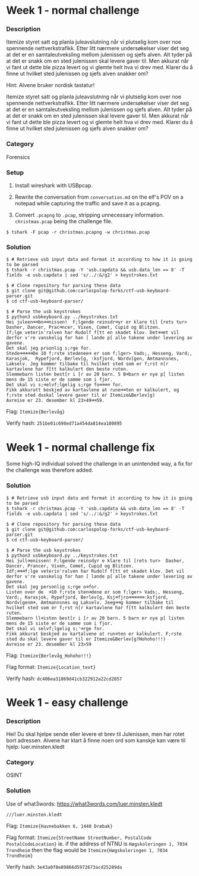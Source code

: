 # Week 1 - normal challenge

### Description
Itemize styret satt og planla juleavslutning når vi plutselig kom over noe spennende nettverkstrafikk. Etter litt nærmere undersøkelser viser det seg at det er en samtaleutveksling mellom julenissen og sjefs alven. Alt tyder på at det er snakk om en sted julenissen skal levere gaver til. Men akkurat når vi fant ut dette ble pizza levert og vi glemte helt hva vi drev med. Klarer du å finne ut hvilket sted julenissen og sjefs alven snakker om?

Hint: Alvene bruker nordisk tastatur!

Itemize styret satt og planla juleavslutning når vi plutselig kom over noe spennende nettverkstrafikk. Etter litt nærmere undersøkelser viser det seg at det er en samtaleutveksling mellom julenissen og sjefs alven. Alt tyder på at det er snakk om en sted julenissen skal levere gaver til. Men akkurat når vi fant ut dette ble pizza levert og vi glemte helt hva vi drev med. Klarer du å finne ut hvilket sted julenissen og sjefs alven snakker om?

### Category
Forensics

### Setup
1. Install wireshark with USBpcap.

2. Rewrite the conversation from `conversation.md` on the elf's POV on a notepad while capturing the traffic and save it as a pcapng.

3. Convert `.pcapng` to `.pcap`, stripping unnecessary information. `christmas.pcap` being the challenge file.
```
$ tshark -F pcap -r christmas.pcapng -w christmas.pcap
```

### Solution

```
$ # Retrieve usb input data and format it according to how it is going to be parsed
$ tshark -r christmas.pcap -Y 'usb.capdata && usb.data_len == 8' -T fields -e usb.capdata | sed 's/../:&/g2' > keystrokes.txt

$ # Clone repository for parsing these data
$ git clone git@github.com:carlospolop-forks/ctf-usb-keyboard-parser.git
$ cd ctf-usb-keyboard-parser/

$ # Parse the usb keystrokes
$ python3 usbkeyboard.py ../keystrokes.txt
Hei juleen⌫⌫bn⌫⌫nissen!  F;lgende reinsdr⌫yr er klare til [rets tur>  Dasher, Dancer, Prac⌫ncer, Vixen, Comet, Cupid og Blitzen.
If;lge veterin'ralven har Rudolf f[tt en skadet klov. Det⌫⌫et vil derfor v're vanskelig for han [ lande p[ alle takene under levering av gavene.
Det skal jeg prsonlig s;rge for.
Stede⌫⌫⌫⌫⌫De 10 f;rste stedenee⌫ er som f;lger> Vads;, Hesseng, Vard;, Karasjok,  Rypefjord, Berlev[g, :ksfjord, Nordv[gen, Amtmannsnes, Lakselv. Jeg kommer tilbake til hvilket sted som er f;rst n[r kartavlene har f[tt kalkulert den beste ruten.
Slemmebarn listen best[r i [r av 20 barn. 5 B⌫barn er nye p[ listen mens de 15 siste er de samme som i fjor.
Det skal vi s;⌫elvf;lgelig s;rge fo⌫⌫⌫⌫ for.
Fikk akkuratt beskjed av kartavlene at rune⌫⌫ten er kalkulert, og f;rste sted duskal levere gaver til er Itemize&Berlev[g)
Avreise er 23. desember kl 23>49⌫⌫59.
```

Flag: `Itemize{Berlevåg}`

Verify hash: `251be01c698ed71a454da814ea180895`


# Week 1 - normal challenge fix

Some high-IQ individual solved the challenge in an unintended way, a fix for the challenge was therefore added.

### Solution
```
$ # Retrieve usb input data and format it according to how it is going to be parsed
$ tshark -r christmas.pcap -Y 'usb.capdata && usb.data_len == 8' -T fields -e usb.capdata | sed 's/../:&/g2' > keystrokes.txt

$ # Clone repository for parsing these data
$ git clone git@github.com:carlospolop-forks/ctf-usb-keyboard-parser.git
$ cd ctf-usb-keyboard-parser/

$ # Parse the usb keystrokes
$ python3 usbkeyboard.py ../keystrokes.txt
Hei jull⌫enissen! F;lgende reinsdyr e klare til [rets tur>  Dasher, Dancer, Prancer, Vixen, Comet, Cupid og Blitzen.
Idf;⌫⌫⌫f;lge veterin'ralven har Rudolf f[tt et skadet klov. Det vil derfor v're vanskelig for han [ lande p[ alle takene under levering av gavene.
Det skal jeg personlig s;rge o⌫for.
Listen over de  ⌫10 f;rste sten⌫dene er som f;lger> Vads;, Hesseng, Vard;, Karasjok, Rypefjord, Berlev[g, Ksj⌫fjro⌫⌫⌫⌫⌫⌫:ksfjord, Nordv[genm⌫, Amtmannsnes og Lakselv. Jeeg⌫⌫g kommer tilbake til hvilket sted som er f;rst n[r kartavlene har f[tt kalkulert den beste ruten.
Slemmebarn ll⌫isten best[r i [r av 20 barn. 5 barn er nye p[ listen mens de 15 siste er de samme som i fjor.
Det skal vi selvf;lgelig s;'⌫rge for.
Fikk akkurat beskjed av kartalvene at run⌫ten er kalkulert. F;rste sted du skal levere gaver til er Itemize&Berlev[g?Hohoho!!!)
Avreise er 23. desember kl 23>59
```

Flag: `Itemize{Berlevåg_Hohoho!!!}`

Flag format: `Itemize{Location_text}`

Verify hash: `dc406ea31869d41cb322912a22cd2857`


# Week 1 - easy challenge

### Description
Hei!
Du skal hjelpe sende eller levere et brev til Julenissen, men har rotet bort adressen.
Alvene har klart å finne noen ord som kanskje kan være til hjelp: luer.minsten.kledt

### Category
OSINT

### Solution
Use of what3words: https://what3words.com/luer.minsten.kledt

`///luer.minsten.kledt`

Flag: `Itemize{Havnebakken 6, 1440 Drøbak}`

Flag format: `Itemize{StreetName StreetNumber, PostalCode PostalCodeLocation}` ie. if the address of NTNU is `Høgskoleringen 1, 7034 Trondheim` then the flag would be `Itemize{Høgskoleringen 1, 7034 Trondheim}`

Verify hash: `3e43a0f8e89866d5972673acd25289da`
